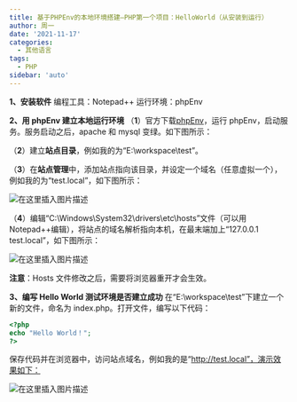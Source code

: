 ```yaml
---
title: 基于PHPEnv的本地环境搭建—PHP第一个项目：HelloWorld（从安装到运行）
author: 周一
date: '2021-11-17'
categories:
  - 其他语言
tags:
  - PHP
sidebar: 'auto'
---
```


**1、安装软件**
编程工具：Notepad++
运行环境：phpEnv

**2、用 phpEnv 建立本地运行环境**
（**1**）官方下载[phpEnv](https://www.phpenv.cn/)，运行 phpEnv，启动服务。服务启动之后，apache 和 mysql 变绿。如下图所示：

（**2**）建立**站点目录**，例如我的为“E:\workspace\test”。

（**3**）在**站点管理**中，添加站点指向该目录，并设定一个域名（任意虚拟一个），例如我的为“test.local”，如下图所示：

![在这里插入图片描述](https://mondaylab-1309616765.cos.ap-shanghai.myqcloud.com/images/202305270902049.png)

（**4**）编辑“C:\Windows\System32\drivers\etc\hosts”文件（可以用 Notepad++编辑），将站点的域名解析指向本机，在最末端加上“127.0.0.1 test.local”，如下图所示：

![在这里插入图片描述](https://mondaylab-1309616765.cos.ap-shanghai.myqcloud.com/images/202305270902019.png)

**注意**：Hosts 文件修改之后，需要将浏览器重开才会生效。

**3、编写 Hello World 测试环境是否建立成功**
在“E:\workspace\test”下建立一个新的文件，命名为 index.php。打开文件，编写以下代码：

```php
<?php
echo "Hello World！";
?>

```

保存代码并在浏览器中，访问站点域名，例如我的是“http://test.local”，演示效果如下：

![在这里插入图片描述](https://mondaylab-1309616765.cos.ap-shanghai.myqcloud.com/images/202305270902752.jpg)
